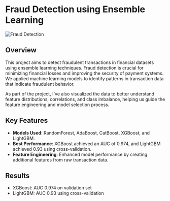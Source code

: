 # Fraud Detection using Ensemble Learning

![Fraud Detection](https://cdn.prod.website-files.com/5fbe376a36d4106214faaf3c/62200f9fbd736d0bb2002721_20220302-Credit%20Card%20Fraud%20Detection_Blog%20Thumbnail%20Image.png)

## Overview

This project aims to detect fraudulent transactions in financial datasets using ensemble learning techniques. Fraud detection is crucial for minimizing financial losses and improving the security of payment systems. We applied machine learning models to identify patterns in transaction data that indicate fraudulent behavior.

As part of the project, I've also visualized the data to better understand feature distributions, correlations, and class imbalance, helping us guide the feature engineering and model selection process.

## Key Features

- **Models Used**: RandomForest, AdaBoost, CatBoost, XGBoost, and LightGBM.
- **Best Performance**: XGBoost achieved an AUC of 0.974, and LightGBM achieved 0.93 using cross-validation.
- **Feature Engineering**: Enhanced model performance by creating additional features from raw transaction data.

## Results

- XGBoost: AUC 0.974 on validation set
- LightGBM: AUC 0.93 using cross-validation

